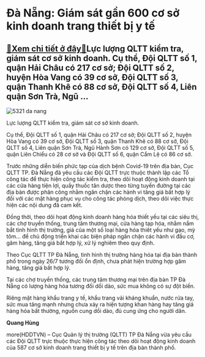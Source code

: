 Đà Nẵng: Giám sát gần 600 cơ sở kinh doanh trang thiết bị y tế
==================================================================

[:gift:Xem chi tiết ở đây:gift:](https://hddtvn.com/da-nang-giam-sat-gan-600-co-so%cc%89-kinh-doanh-trang-thiet-bi%cc%a3-y-te/)Lực lượng QLTT kiểm tra, giám sát cơ sở kinh doanh. Cụ thể, Đội QLTT số 1, quận Hải Châu có 217 cơ sở; Đội QLTT số 2, huyện Hòa Vang có 39 cơ sở, Đội QLTT số 3, quận Thanh Khê có 88 cơ sở, Đội QLTT số 4, Liên quận Sơn Trà, Ngũ …
-------------------------------------------------------------------------------------------------------------------------------------------------------------------------------------------------------------------------------------------------------





![5321 da nang](https://haiquanonline.com.vn/stores/news_dataimages/hungdq/072020/28/08/in_article/5321_da_nang.jpg?rt=20200728094010 "Lực lượng QLTT kiểm tra, giám sát cơ sở kinh doanh.")


Lực lượng QLTT kiểm tra, giám sát cơ sở kinh doanh.



Cụ thể, Đội QLTT số 1, quận Hải Châu có 217 cơ sở; Đội QLTT số 2, huyện Hòa Vang có 39 cơ sở, Đội QLTT số 3, quận Thanh Khê có 88 cơ sở, Đội QLTT số 4, Liên quận Sơn Trà, Ngũ Hành Sơn có 129 cơ sở, Đội QLTT số 5, quận Liên Chiểu có 28 cơ sở và Đội QLTT số 6, quận Cẩm Lệ có 86 cơ sở.


Trước những diễn biến phức tạp của dịch bệnh Covid-19 trên địa bàn, Cục QLTT TP. Đà Nẵng đã yêu cầu các Đội QLTT trực thuộc thành lập các Tổ công tác để thực hiện công tác kiểm tra, theo dõi hoạt động kinh doanh tại các cửa hàng tiện lợi, quầy thuốc tân dược theo từng tuyến đường tại các địa bàn được phân công nhằm ngăn chặn các hành vi tăng giá bất hợp lý đối với các mặt hàng phục vụ cho công tác phòng dịch, theo dõi việc thực hiện các nội dung đã cam kết.


Đồng thời, theo dõi họat động kinh doanh hàng hóa thiết yếu tại các siêu thị, các chợ truyền thống, trung tâm thương mại, cửa hàng tạp hóa, nhằm nắm bắt tình hình thị trường, giá của một số loại hàng hóa thiêt yếu như gạo, mỳ tôm… để chủ động triển khai các biện pháp ngăn chặn các hành vi đầu cơ, găm hàng, tăng giá bất hợp lý, xử lý nghiêm theo quy định.


Theo Cục QLTT TP Đà Nẵng, tình hình thị trường hàng hóa tại địa bàn thành phố trong ngày 26/7 tương đối ổn định, chưa phát hiện trường hợp găm hàng, tăng giá bất hợp lý.


Tại các chợ truyền thống, các trung tâm thương mại trên địa bàn TP Đà Nẵng có lượng hàng hóa tương đối dồi dào, sức mua không có sự đột biến.


Riêng mặt hàng khẩu trang y tế, khẩu trang vải kháng khuẩn, nước rửa tay, sức mua tăng mạnh nhưng chưa xảy ra hiện tượng khan hàng hay tăng giá hàng hóa bất thường, nguồn cung dồi dào, đủ cung ứng cho người dân.







**Quang Hùng**



more(HDDTVN) – Cục Quản lý thị trường (QLTT) TP Đà Nẵng vừa yêu cầu các Đội QLTT trực thuộc thực hiện công tác theo dõi hoạt động kinh doanh của 587 cơ sở kinh doanh trang thiết bị y tế trên địa bàn thành phố.

